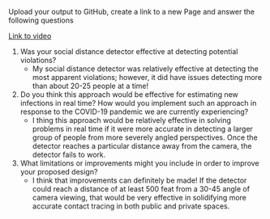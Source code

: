 Upload your output to GitHub, create a link to a new Page and answer the following questions

[Link to video](https://youtu.be/3w7UtvHWlCk)

1. Was your social distance detector effective at detecting potential violations?
    - My social distance detector was relatively effective at detecting the most apparent violations; however, it did have issues detecting more than about 20-25 people at a time!
2. Do you think this approach would be effective for estimating new infections in real time?  How would you implement such an approach in response to the COVID-19 pandemic we are currently experiencing?
    - I thing this approach would be relatively effective in solving problems in real time if it were more accurate in detecting a larger group of people from more severely angled perspectives. Once the detector reaches a particular distance away from the camera, the detector fails to work.
3. What limitations or improvements might you include in order to improve your proposed design?
    - I think that improvements can definitely be made! If the detector could reach a distance of at least 500 feat from a 30-45 angle of camera viewing, that would be very effective in solidifying more accurate contact tracing in both public and private spaces. 

